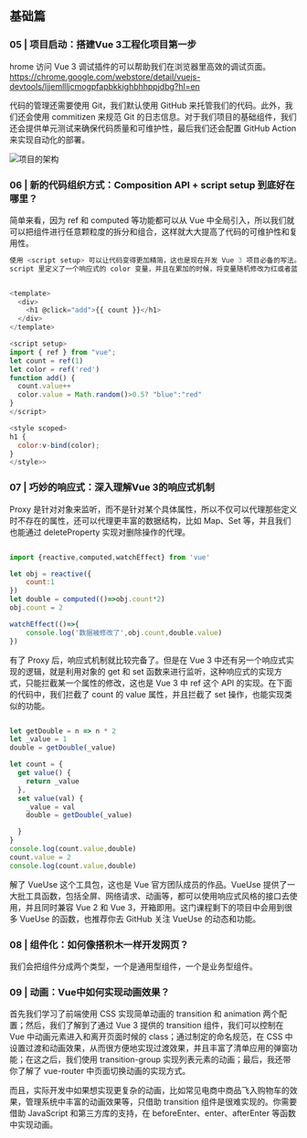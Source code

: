 <!--
 * @Author: zhangyu
 * @Email: zhangdulin@outlook.com
 * @Date: 2022-09-21 18:51:48
 * @LastEditors: zhangyu
 * @LastEditTime: 2023-02-20 15:40:55
 * @Description: 
-->

## 基础篇 
### 05 | 项目启动：搭建Vue 3工程化项目第一步
hrome 访问 Vue 3 调试插件的可以帮助我们在浏览器里高效的调试页面。
https://chrome.google.com/webstore/detail/vuejs-devtools/ljjemllljcmogpfapbkkighbhhppjdbg?hl=en

代码的管理还需要使用 Git，我们默认使用 GitHub 来托管我们的代码。此外，我们还会使用 commitizen 来规范 Git 的日志信息。对于我们项目的基础组件，我们还会提供单元测试来确保代码质量和可维护性，最后我们还会配置 GitHub Action 来实现自动化的部署。

![项目的架构](./img/3c9c01bf8917b85c469d086d4d0eb52c.jpg "项目的架构")

### 06 | 新的代码组织方式：Composition API + script setup 到底好在哪里？
简单来看，因为 ref 和 computed 等功能都可以从 Vue 中全局引入，所以我们就可以把组件进行任意颗粒度的拆分和组合，这样就大大提高了代码的可维护性和复用性。
```js
使用 <script setup> 可以让代码变得更加精简，这也是现在开发 Vue 3 项目必备的写法。除了我们上面介绍的功能，<script setup> 还有其它一些很好用的功能，比如能够使用顶层的 await 去请求后端的数据等等，我们会在后面的项目中看到这种使用方法。
script 里定义了一个响应式的 color 变量，并且在累加的时候，将变量随机修改为红或者蓝。在 style 内部，我们使用 v-bind 函数绑定 color 的值，就可以动态地通过 JavaScript 的变量实现 CSS 的样式修改，点击累加器的时候文本颜色会随机切换为红或者蓝。
```

```js

<template>
  <div>
    <h1 @click="add">{{ count }}</h1>
  </div>
</template>

<script setup>
import { ref } from "vue";
let count = ref(1)
let color = ref('red')
function add() {
  count.value++
  color.value = Math.random()>0.5? "blue":"red"
}
</script>

<style scoped>
h1 {
  color:v-bind(color);
}
</style>>
```

### 07 | 巧妙的响应式：深入理解Vue 3的响应式机制
Proxy 是针对对象来监听，而不是针对某个具体属性，所以不仅可以代理那些定义时不存在的属性，还可以代理更丰富的数据结构，比如 Map、Set 等，并且我们也能通过 deleteProperty 实现对删除操作的代理。
```js

import {reactive,computed,watchEffect} from 'vue'

let obj = reactive({
    count:1
})
let double = computed(()=>obj.count*2)
obj.count = 2

watchEffect(()=>{
    console.log('数据被修改了',obj.count,double.value)
})
```
有了 Proxy 后，响应式机制就比较完备了。但是在 Vue 3 中还有另一个响应式实现的逻辑，就是利用对象的 get 和 set 函数来进行监听，这种响应式的实现方式，只能拦截某一个属性的修改，这也是 Vue 3 中 ref 这个 API 的实现。在下面的代码中，我们拦截了 count 的 value 属性，并且拦截了 set 操作，也能实现类似的功能。
```js

let getDouble = n => n * 2
let _value = 1
double = getDouble(_value)

let count = {
  get value() {
    return _value
  },
  set value(val) {
    _value = val
    double = getDouble(_value)

  }
}
console.log(count.value,double)
count.value = 2
console.log(count.value,double)
```
解了 VueUse 这个工具包，这也是 Vue 官方团队成员的作品。VueUse 提供了一大批工具函数，包括全屏、网络请求、动画等，都可以使用响应式风格的接口去使用，并且同时兼容 Vue 2 和 Vue 3，开箱即用。这门课程剩下的项目中会用到很多 VueUse 的函数，也推荐你去 GitHub 关注 VueUse 的动态和功能。

### 08 | 组件化：如何像搭积木一样开发网页？

我们会把组件分成两个类型，一个是通用型组件，一个是业务型组件。

### 09 | 动画：Vue中如何实现动画效果？
首先我们学习了前端使用 CSS 实现简单动画的 transition 和 animation 两个配置；然后，我们了解到了通过 Vue 3 提供的 transition 组件，我们可以控制在 Vue 中动画元素进入和离开页面时候的 class；通过制定的命名规范，在 CSS 中设置过渡和动画效果，从而很方便地实现过渡效果，并且丰富了清单应用的弹窗功能；在这之后，我们使用 transition-group 实现列表元素的动画；最后，我还带你了解了 vue-router 中页面切换动画的实现方式。

而且，实际开发中如果想实现更复杂的动画，比如常见电商中商品飞入购物车的效果，管理系统中丰富的动画效果等，只借助 transition 组件是很难实现的。你需要借助 JavaScript 和第三方库的支持，在 beforeEnter、enter、afterEnter 等函数中实现动画。

